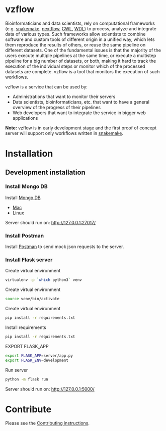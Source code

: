 # vzflow

Bioinformaticians and data scientists, rely on computational frameworks (e.g. [snakemake](https://snakemake.readthedocs.io/en/stable/), [nextflow](https://www.nextflow.io/), [CWL](https://www.commonwl.org/), [WDL](https://software.broadinstitute.org/wdl/)) to process, analyze and integrate data of various types. Such frameworks allow scientists to combine software and custom tools of different origin in a unified way, which lets them reproduce the results of others, or reuse the same pipeline on different datasets. One of the fundamental issues is that the majority of the users execute multiple pipelines at the same time, or execute a multistep pipeline for a big number of datasets, or both, making it hard to track the execution of the individual steps or monitor which of the processed datasets are complete. vzflow is a tool that monitors the execution of such workflows.

vzflow is a service that can be used by:
- Administrations that want to monitor their servers
- Data scientists, bioinformaticians, etc. that want to have a general overview of the progress of their pipelines
- Web developers that want to integrate the service in bigger web applications

**Note:** vzflow is in early development stage and the first proof of concept server will support only workflows written in [snakemake](https://snakemake.readthedocs.io/en/stable/).

# Installation

## Development installation

### Install Mongo DB

Install [Mongo DB](https://docs.mongodb.com/manual/installation/)

- [Mac](https://docs.mongodb.com/manual/tutorial/install-mongodb-on-os-x/)
- [Linux](https://docs.mongodb.com/manual/administration/install-on-linux/)

Server should run on: http://127.0.0.1:27017/

### Install Postman

Install [Postman](https://www.getpostman.com/) to send mock json requests to the server.

### Install Flask server

Create virtual environment
```bash
virtualenv -p `which python3` venv
```

Create virtual environment
```bash
source venv/bin/activate
```

Create virtual environment
```bash
pip install -r requirements.txt
```

Install requirements
```bash
pip install -r requirements.txt
```

EXPORT FLASK_APP
```bash
export FLASK_APP=server/app.py
export FLASK_ENV=development
```

Run server
```bash
python -m flask run
```

Server should run on: http://127.0.0.1:5000/

# Contribute

Please see the [Contributing instructions](CONTRIBUTING.md).

